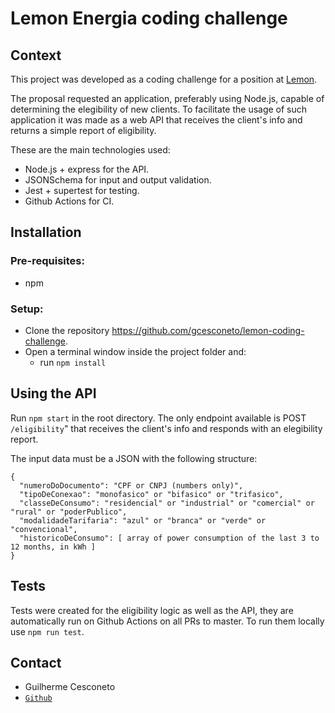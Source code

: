 # Lemon Energia coding challenge

## Context

This project was developed as a coding challenge for a position at [Lemon](https://www.energialemon.com.br/).

The proposal requested an application, preferably using Node.js, capable of determining the elegibility of new clients. To facilitate the usage of such application it was made as a web API that receives the client's info and returns a simple report of eligibility.


These are the main technologies used:
* Node.js + express for the API.
* JSONSchema for input and output validation.
* Jest + supertest for testing.
* Github Actions for CI.


## Installation

### Pre-requisites:
* npm
### Setup:
* Clone the repository https://github.com/gcesconeto/lemon-coding-challenge.
* Open a terminal window inside the project folder and:
  * run `npm install`

## Using the API

Run `npm start` in the root directory. The only endpoint available is POST `/eligibility`" that receives the client's info and responds with an elegibility report.

The input data must be a JSON with the following structure:

```
{
  "numeroDoDocumento": "CPF or CNPJ (numbers only)",
  "tipoDeConexao": "monofasico" or "bifasico" or "trifasico",
  "classeDeConsumo": "residencial" or "industrial" or "comercial" or "rural" or "poderPublico",
  "modalidadeTarifaria": "azul" or "branca" or "verde" or "convencional",
  "historicoDeConsumo": [ array of power consumption of the last 3 to 12 months, in kWh ]
}
```

## Tests

Tests were created for the eligibility logic as well as the API, they are automatically run on Github Actions on all PRs to master. To run them locally use `npm run test`.


## Contact

* Guilherme Cesconeto
* [`Github`](https://github.com/gcesconeto)
